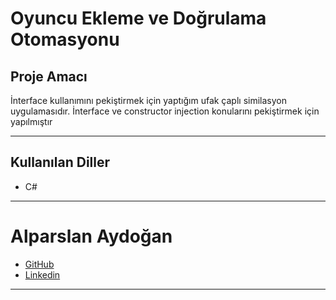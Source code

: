 # Oyuncu Ekleme ve Doğrulama Otomasyonu

## Proje Amacı
İnterface kullanımını pekiştirmek için yaptığım ufak çaplı similasyon uygulamasıdır. İnterface ve constructor injection konularını pekiştirmek için yapılmıştır
***
## Kullanılan Diller
* C#
***


# Alparslan Aydoğan
- [GitHub](https://github.com/Alparslan524?tab=repositories)
- [Linkedin](https://www.linkedin.com/in/alparslan-aydoğan-6038771bb/)
***
